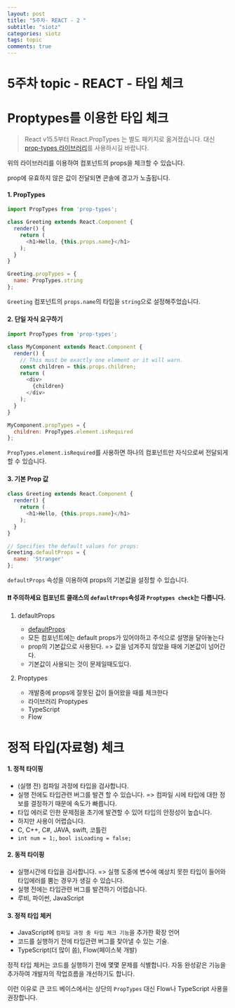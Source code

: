 ```yaml
---
layout: post
title: "5주차- REACT - 2 "
subtitle: "siotz"
categories: siotz
tags: topic
comments: true
---
```


# 5주차 topic - REACT - 타입 체크

# Proptypes를 이용한 타입 체크

> React v15.5부터 React.PropTypes 는 별도 패키지로 옮겨졌습니다. 대신 [prop-types 라이브러리](https://www.npmjs.com/package/prop-types)를 사용하시길 바랍니다.

위의 라이브러리를 이용하여 
컴포넌트의 props을 체크할 수 있습니다.

prop에 유효하지 않은 값이 전달되면 콘솔에 경고가 노출됩니다.

#### 1. PropTypes

```js
import PropTypes from 'prop-types';

class Greeting extends React.Component {
  render() {
    return (
      <h1>Hello, {this.props.name}</h1>
    );
  }
}

Greeting.propTypes = {
  name: PropTypes.string
};
```

`Greeting` 컴포넌트의 `props.name`의 타입을 `string`으로 설정해주었습니다.

#### 2. 단일 자식 요구하기

```js
import PropTypes from 'prop-types';

class MyComponent extends React.Component {
  render() {
    // This must be exactly one element or it will warn.
    const children = this.props.children;
    return (
      <div>
        {children}
      </div>
    );
  }
}

MyComponent.propTypes = {
  children: PropTypes.element.isRequired
};
```

`PropTypes.element.isRequired`를 사용하면 하나의 컴포넌트만 자식으로써 전달되게 할 수 있습니다.

#### 3. 기본 Prop 값

```js
class Greeting extends React.Component {
  render() {
    return (
      <h1>Hello, {this.props.name}</h1>
    );
  }
}

// Specifies the default values for props:
Greeting.defaultProps = {
  name: 'Stranger'
};
```

`defaultProps` 속성을 이용하여 props의 기본값을 설정할 수 있습니다.

#### ❗❗ 주의하세요 컴포넌트 클래스의 `defaultProps`속성과 `Proptypes check`는 다릅니다.

1. defaultProps
    - [defaultProps](https://reactjs-org-ko.netlify.com/docs/react-component.html#defaultprops)
    - 모든 컴포넌트에는 default props가 있어야하고 주석으로 설명을 달아놓는다
    - prop의 기본값으로 사용된다. => 값을 넘겨주지 않았을 때에 기본값이 넘어간다.
    - 기본값이 사용되는 것이 문제일때도있다.

1. Proptypes
    - 개발중에 props에 잘못된 값이 들어왔을 때를 체크한다
    - 라이브러리 Proptypes
    - TypeScript
    - Flow


# 정적 타입(자료형) 체크

#### 1. 정적 타이핑

- (실행 전) 컴파일 과정에 타입을 검사합니다.
- 실행 전에도 타입관련 버그를 발견 할 수 있습니다. => 컴파일 시에 타입에 대한 정보를 결정하기 때문에 속도가 빠릅니다.
- 타입 에러로 인한 문제점을 초기에 발견할 수 있어 타입의 안정성이 높습니다.
- 하지만 사용이 어렵습니다.
- C, C++, C#, JAVA, swift, 코틀린
- `int num = 1;`, `bool isLoading = false;`
    

#### 2. 동적 타이핑

- 실행시간에 타입을 검사합니다.  => 실행 도중에 변수에 예상치 못한 타입이 들어와 타입에러를 뿜는 경우가 생길 수 있습니다.
- 실행 전에는 타입관련 버그를 발견하기 어렵습니다. 
- 루비, 파이썬, JavaScript

#### 3. 정적 타입 체커

- JavaScript에 `컴파일 과정 중 타입 체크 기능`을 추가한 확장 언어
- 코드를 실행하기 전에 타입관련 버그를 찾아낼 수 있는 기술.
- TypeScript(더 많이 씀), Flow(페이스북 개발)

정적 타입 체커는 코드를 실행하기 전에 몇몇 문제를 식별합니다. 자동 완성같은 기능을 추가하여 개발자의 작업흐름을 개선하기도 합니다.

이런 이유로 큰 코드 베이스에서는 상단의 `PropTypes` 대신 Flow나 TypeScript 사용을 권장합니다.
